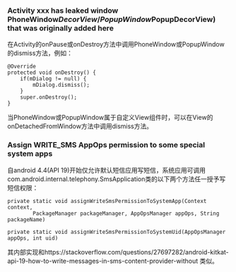 ### Activity xxx has leaked window PhoneWindow$DecorView/PopupWindow$PopupDecorView) that was originally added here  
在Activity的onPause或onDestroy方法中调用PhoneWindow或PopupWindow的dismiss方法，例如：
~~~
@Override
protected void onDestroy() {
    if(mDialog != null) {
        mDialog.dismiss();
    }
    super.onDestroy();
}
~~~
当PhoneWindow或PopupWindow属于自定义View组件时，可以在View的onDetachedFromWindow方法中调用dismiss方法。  

### Assign WRITE_SMS AppOps permission to some special system apps  
自android 4.4(API 19)开始仅允许默认短信应用写短信，系统应用可调用com.android.internal.telephony.SmsApplication类的以下两个方法任一授予写短信权限： 
~~~
private static void assignWriteSmsPermissionToSystemApp(Context context,
        PackageManager packageManager, AppOpsManager appOps, String packageName)

private static void assignWriteSmsPermissionToSystemUid(AppOpsManager appOps, int uid)
~~~
其内部实现和https://stackoverflow.com/questions/27697282/android-kitkat-api-19-how-to-write-messages-in-sms-content-provider-without 类似。
